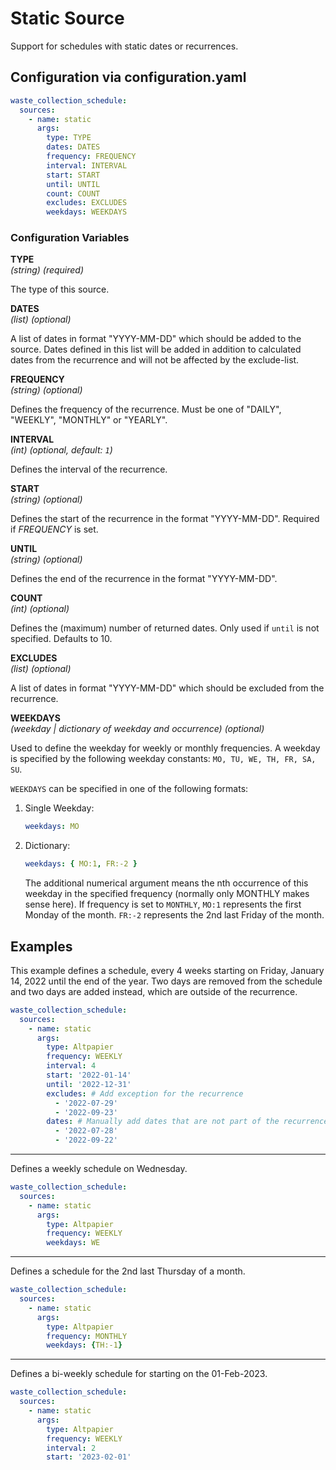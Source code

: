 # Static Source

Support for schedules with static dates or recurrences.

## Configuration via configuration.yaml

```yaml
waste_collection_schedule:
  sources:
    - name: static
      args:
        type: TYPE
        dates: DATES
        frequency: FREQUENCY
        interval: INTERVAL
        start: START
        until: UNTIL
        count: COUNT
        excludes: EXCLUDES
        weekdays: WEEKDAYS
```

### Configuration Variables

**TYPE**  
*(string) (required)*

The type of this source.

**DATES**  
*(list) (optional)*

A list of dates in format "YYYY-MM-DD" which should be added to the source.
Dates defined in this list will be added in addition to calculated dates from the recurrence and will not be affected by the exclude-list.

**FREQUENCY**  
*(string) (optional)*

Defines the frequency of the recurrence. Must be one of "DAILY", "WEEKLY", "MONTHLY" or "YEARLY".

**INTERVAL**  
*(int) (optional, default: ```1```)*

Defines the interval of the recurrence.

**START**  
*(string) (optional)*

Defines the start of the recurrence in the format "YYYY-MM-DD".
Required if *FREQUENCY* is set.

**UNTIL**  
*(string) (optional)*

Defines the end of the recurrence in the format "YYYY-MM-DD".

**COUNT**  
*(int) (optional)*

Defines the (maximum) number of returned dates. Only used if `until` is not specified. Defaults to 10.

**EXCLUDES**  
*(list) (optional)*

A list of dates in format "YYYY-MM-DD" which should be excluded from the recurrence.

**WEEKDAYS**  
*(weekday | dictionary of weekday and occurrence) (optional)*

Used to define the weekday for weekly or monthly frequencies. A weekday is specified by the following weekday constants: `MO, TU, WE, TH, FR, SA, SU`.

`WEEKDAYS` can be specified in one of the following formats:

1. Single Weekday:

   ```yaml
   weekdays: MO
   ```

2. Dictionary:

   ```yaml
   weekdays: { MO:1, FR:-2 }
   ```

   The additional numerical argument means the nth occurrence of this weekday in the specified frequency (normally only MONTHLY makes sense here). If frequency is set to `MONTHLY`, `MO:1` represents the first Monday of the month. `FR:-2` represents the 2nd last Friday of the month.

## Examples

This example defines a schedule, every 4 weeks starting on Friday, January 14, 2022 until the end of the year.
Two days are removed from the schedule and two days are added instead, which are outside of the recurrence.

```yaml
waste_collection_schedule:
  sources:
    - name: static
      args:
        type: Altpapier
        frequency: WEEKLY
        interval: 4
        start: '2022-01-14'
        until: '2022-12-31'
        excludes: # Add exception for the recurrence
          - '2022-07-29'
          - '2022-09-23'
        dates: # Manually add dates that are not part of the recurrence
          - '2022-07-28'
          - '2022-09-22'
```

---

Defines a weekly schedule on Wednesday.

```yaml
waste_collection_schedule:
  sources:
    - name: static
      args:
        type: Altpapier
        frequency: WEEKLY
        weekdays: WE
```

---

Defines a schedule for the 2nd last Thursday of a month.

```yaml
waste_collection_schedule:
  sources:
    - name: static
      args:
        type: Altpapier
        frequency: MONTHLY
        weekdays: {TH:-1}
```

---

Defines a bi-weekly schedule for starting on the 01-Feb-2023.

```yaml
waste_collection_schedule:
  sources:
    - name: static
      args:
        type: Altpapier
        frequency: WEEKLY
        interval: 2
        start: '2023-02-01'
```
